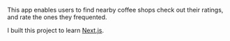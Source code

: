 This app enables users to find nearby coffee shops check out their ratings, and rate the ones they frequented.

I built this project to learn [Next.js](https://nextjs.org/).

